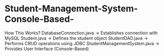 # Student-Management-System-Console-Based-

How This Works?
DatabaseConnection.java → Establishes connection with MySQL
Student.java → Defines the student object
StudentDAO.java → Performs CRUD operations using JDBC
StudentManagementSystem.java → Provides User Interface (Console-Based)
